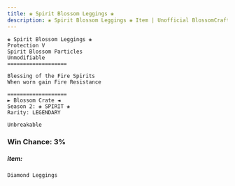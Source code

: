 ```yaml
---
title: ❀ Spirit Blossom Leggings ❀
description: ❀ Spirit Blossom Leggings ❀ Item | Unofficial BlossomCraft Wiki
---
```

```
❀ Spirit Blossom Leggings ❀
Protection V
Spirit Blossom Particles
Unmodifiable
===================

Blessing of the Fire Spirits
When worn gain Fire Resistance

===================
► Blossom Crate ◄
Season 2: ❀ SPIRIT ❀
Rarity: LEGENDARY

Unbreakable
```
### Win Chance: 3%

##### item:
`Diamond Leggings`